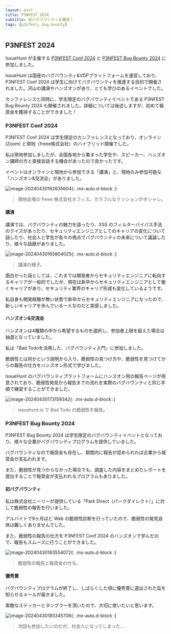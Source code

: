 ```yaml
---
layout: post
title: P3NFEST 2024
subtitle: 初バグバウンティを獲得！
tags: [p3nfest, bug bounty]
---
```


## P3NFEST 2024

IssueHunt が主催する [P3NFEST Conf 2024](https://issuehunt.jp/events/2024/p3nfestconf) と [P3NFEST Bug Bounty 2024](https://issuehunt.jp/events/2024/p3nfestbugbounty) に参加しました。

IssueHunt は国産のバグバウンティ&VDPプラットフォームを運営しており、P3NFEST Conf 2024 は学生に向けてバグバウンティを推進する目的で開催されました。沢山の講演やハンズオンがあり、とても学びのあるイベントでした。

カンファレンスと同時に、学生限定のバグバウンティイベントである P3NFEST Bug Bounty 2024 も開催されました。詳細については後述しますが、初めて報奨金を獲得することができました！

### P3NFEST Conf 2024

P3NFEST Conf 2024 は学生限定のカンファレンスとなっており、オンライン (Zoom) と現地（freee株式会社）のハイブリッド開催でした。

私は現地参加しましたが、全国各地から集まった学生や、スピーカー、ハンズオン講師の方と直接会話する機会があったので良かったです。

イベントはオンラインと現地から参加できる「講演」と、現地のみ参加可能な「ハンズオン&交流会」がありました。

![image-20240430162635604](https://l3ickey.github.io/assets/img/typora-images/image-20240430162635604.png){: .mx-auto.d-block :}

> 現地会場の freee 株式会社オフィス。カラフルなクッションがオシャレ。

#### 講演

講演では、バグバウンティの魅力を語ったり、XSS のフィルターバイパス手法のクイズがあったり、セキュリティエンジニアとしてのキャリアの変化について話したり、社会人と学生が各々の視点でバグバウンティの未来について議論したり、様々な話題がありました。

![image-20240430165804025](https://l3ickey.github.io/assets/img/typora-images/image-20240430165804025.png){: .mx-auto.d-block :}

> 講演の様子。

面白かった話としては、これまでは開発者からセキュリティエンジニアに転向するキャリアが一般的でしたが、現在は新卒からセキュリティエンジニアとして働くキャリアがあり、セキュリティ業界のキャリア形成も変化しているようです。

私自身も開発経験が無い状態で新卒からセキュリティエンジニアになったので、新しいキャリアを歩んでいる一人なのだと実感しました。

#### ハンズオン&交流会

ハンズオンは4種類の中から希望するものを選択し、参加者上限を超えた場合は抽選となっていました。

私は「Bad Todoを活用した、バグバウンティ入門」に参加しました。

脆弱性とは何かという説明から入り、脆弱性の見つけ方や、脆弱性を見つけてからの報告の仕方をハンズオン形式で学びました。

IssueHunt のバグバウンティプラットフォームにハンズオン用の報告ページが用意されており、脆弱性発見から報告までの流れを実際のバグバウンティと同じ手順で練習することができました。

![image-20240430173159342](https://l3ickey.github.io/assets/img/typora-images/image-20240430173159342.png){: .mx-auto.d-block :}

> issuehunt.io で Bad Todo の脆弱性を報告。

### P3NFEST Bug Bounty 2024

P3NFEST Bug Bounty 2024 は学生限定のバグバウンティイベントとなっており、様々な企業がバグバウンティプログラムを提供していました。

バグバウンティなので報奨金も存在し、期間内に報告が認められれば企業から報奨金が支払われます。

また、脆弱性が見つからなかった場合でも、調査した内容をまとめたレポートを提出することで報奨金が支払われるプログラムもありました。

#### 初バグバウンティ

私は株式会社ニーリーが提供している「Park Direct（パークダイレクト）」に対して脆弱性の報告を行いました。

アルバイトで9ヶ月ほど Web の脆弱性診断を行っていたので、脆弱性の発見自体は難しくありませんでした。

また、脆弱性の報告の仕方を P3NFEST Conf 2024 のハンズオンで学んだので、報告もスムーズに行うことができました。

![image-20240430183554072](https://l3ickey.github.io/assets/img/typora-images/image-20240430183554072.png){: .mx-auto.d-block :}

> 脆弱性の報告と報奨金の付与。

#### 優秀賞

バグバウンティプログラムが終了し、しばらくした頃に優秀賞に選出された旨を知らせるメールが届きました。

素敵なステッカーとタンブラーを頂いたので、大切に使いたいと思います。

![image-20240430185345706](https://l3ickey.github.io/assets/img/typora-images/image-20240430185345706.png){: .mx-auto.d-block :}

> 次回も参加したいのだが、社会人になってしまった...
